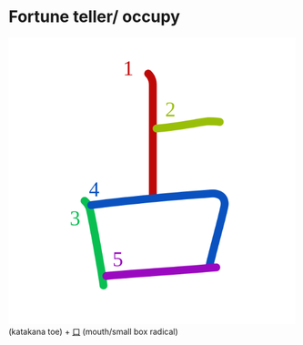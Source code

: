 # Fortune teller/ occupy
![5360](../kanji-colorize/5360.svg)
(katakana toe) + [口](口.md) (mouth/small box radical) 